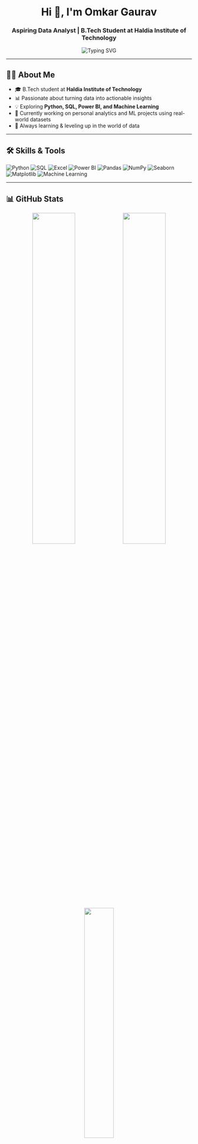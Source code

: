 <h1 align="center">Hi 👋, I'm Omkar Gaurav</h1>
<h3 align="center">Aspiring Data Analyst | B.Tech Student at Haldia Institute of Technology</h3>

<p align="center">
  <img src="https://readme-typing-svg.demolab.com?font=Fira+Code&size=20&pause=1000&color=F7941E&center=true&vCenter=true&width=800&lines=Aspiring+Data+Analyst+from+India;Python+%7C+SQL+%7C+Power+BI+%7C+Machine+Learning;Turning+Data+into+Actionable+Insights;Lifelong+Learner+%F0%9F%93%9A+Always+Exploring+Data" alt="Typing SVG" />
</p>


---

## 👨‍🎓 About Me
- 🎓 B.Tech student at **Haldia Institute of Technology**
- 📊 Passionate about turning data into actionable insights
- 💡 Exploring **Python, SQL, Power BI, and Machine Learning**
- 🚀 Currently working on personal analytics and ML projects using real-world datasets
- 🧠 Always learning & leveling up in the world of data

---

## 🛠️ Skills & Tools

![Python](https://img.shields.io/badge/-Python-3776AB?logo=python&logoColor=white&style=for-the-badge)
![SQL](https://img.shields.io/badge/-SQL-4479A1?logo=MySQL&logoColor=white&style=for-the-badge)
![Excel](https://img.shields.io/badge/-Excel-217346?logo=microsoft-excel&logoColor=white&style=for-the-badge)
![Power BI](https://img.shields.io/badge/-PowerBI-F2C811?logo=powerbi&logoColor=black&style=for-the-badge)
![Pandas](https://img.shields.io/badge/-Pandas-150458?logo=pandas&logoColor=white&style=for-the-badge)
![NumPy](https://img.shields.io/badge/-NumPy-013243?logo=numpy&logoColor=white&style=for-the-badge)
![Seaborn](https://img.shields.io/badge/-Seaborn-4B8BBE?logo=python&logoColor=white&style=for-the-badge)
![Matplotlib](https://img.shields.io/badge/-Matplotlib-0088CC?style=for-the-badge&logo=plotly&logoColor=white)
![Machine Learning](https://img.shields.io/badge/-Machine%20Learning-FF6F00?logo=scikit-learn&logoColor=white&style=for-the-badge)

---

## 📊 GitHub Stats

<p align="center">
  <img src="https://github-readme-stats.vercel.app/api?username=OmkarGaurav121&show_icons=true&theme=radical" width="48%"/>
  <img src="https://github-readme-streak-stats.herokuapp.com/?user=OmkarGaurav121&theme=radical" width="48%"/>
</p>

<p align="center">
  <img src="https://github-readme-stats.vercel.app/api/top-langs/?username=OmkarGaurav121&layout=compact&theme=radical" width="40%"/>
</p>


---

## 🚀 Top Projects

| Project | Description | Tools |
|--------|-------------|-------|
| [Sales Data Analysis](https://github.com/your-github-username/Sales-Data-Analysis) | Exploratory data analysis on retail sales data | Python, Pandas, Matplotlib |
| [HR Dashboard - Power BI](https://github.com/your-github-username/HR-PowerBI-Dashboard) | Interactive HR dashboard with KPIs and slicers | Power BI |
| [Netflix Movie Dataset Analysis](https://github.com/OmkarGaurav121/Netflix-Movie-Dataset-Analysis-) | In-depth EDA of Netflix movie data with visualizations | Python, Pandas, Seaborn |
| [OLA Data Analyst Project](https://github.com/OmkarGaurav121/OLA_Data_Analyst_Project) | Data analysis on OLA ride dataset using Excel, SQL & Power BI | Power BI, SQL, Excel |
---

## 📫 Connect with Me

[![LinkedIn](https://img.shields.io/badge/-LinkedIn-0A66C2?logo=linkedin&logoColor=white&style=for-the-badge)](linkedin.com/in/omkar-gaurav-1508b6303)
[![Gmail](https://img.shields.io/badge/-Gmail-D14836?logo=gmail&logoColor=white&style=for-the-badge)](mailto:omkargaurav11@gmail.com)

---

## 🌟 Visitor Counter

<p align="center">
  <img src="https://komarev.com/ghpvc/?username=your-github-username&label=Profile+Visitors&color=blue&style=flat-square" alt="visitor badge"/>
</p>
